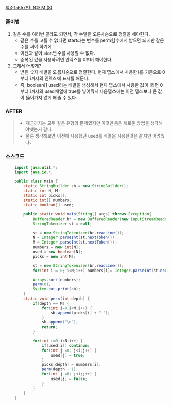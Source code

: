 [백준15657번: N과 M (8)](https://www.acmicpc.net/problem/15657)

### 풀이법

1. 같은 수를 여러번 골라도 되면서, 각 수열은 오른차순으로 정렬을 해야한다.
   - 같은 수를 고를 수 없다면 start라는 변수를 perm함수에서 받으면 되지만 같은 수를 써야 하기에
   - 이전과 같이 start변수를 사용할 수 없다.
   - 중복된 값을 사용하려면 인덱스를 0부터 해야한다.
2. 그래서 어떻게?
   - 받은 숫자 배열을 오름차순으로 정렬한다. 현재 뎁스에서 사용한 i를 기준으로 0부터 i까지의 인덱스에 표시를 해둔다.
   - 즉, boolean[] used라는 배열을 생성해서 현재 뎁스에서 사용한 값이 i라면 0부터 i까지의 used배열에 true를 넣어줘서 다음뎁스에는 이전 뎁스보다 큰 값이 들어가지 않게 해줄 수 있다.

### AFTER

> - 지금까지는 모두 같은 유형의 문제였지만 이것만큼은 새로운 방법을 생각해야했는거 같다.
> - 물론 생각해보면 이전에 사용했던 used를 배열을 사용한것은 같지만 어려웠다.

### 소스코드

```java
    import java.util.*;
    import java.io.*;

    public class Main {
        static StringBuilder sb = new StringBuilder();
        static int N, M;
        static int picks[];
        static int[] numbers;
        static boolean[] used;

        public static void main(String[] args) throws Exception{
            BufferedReader br = new BufferedReader(new InputStreamReader(System.in));
            StringTokenizer st = null;

            st = new StringTokenizer(br.readLine());
            N = Integer.parseInt(st.nextToken());
            M = Integer.parseInt(st.nextToken());
            numbers = new int[N];
            used = new boolean[N];
            picks = new int[M];

            st = new StringTokenizer(br.readLine());
            for(int i = 0; i<N;i++) numbers[i]= Integer.parseInt(st.nextToken());

            Arrays.sort(numbers);
            perm(0);
            System.out.print(sb);
        }
        static void perm(int depth) {
            if(depth == M) {
                for(int i=0;i<M;i++) {
                    sb.append(picks[i] + " ");
                }
                sb.append("\n");
                return;
            }

            for(int i=0;i<N;i++) {
                if(used[i]) continue;
                for(int j =0; j<i;j++) {
                    used[j] = true;
                }
                picks[depth] = numbers[i];
                perm(depth + 1);
                for(int j =0; j<i;j++) {
                    used[j] = false;
                }
            }
        }
    }
```
